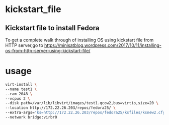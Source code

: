 # kickstart_file
## Kickstart file to install Fedora
To get a complete walk through of installing OS using kickstart file from HTTP server,go to https://minisatblog.wordpress.com/2017/10/11/installing-os-from-http-server-using-kickstart-file/
# usage
```sh
virt-install \
--name test1 \
--ram 2048 \
--vcpus 2 \
--disk path=/var/lib/libvirt/images/test1.qcow2,bus=virtio,size=20 \
--location http://172.22.26.203/repos/fedora25/ \
--extra-args='ks=http://172.22.26.203/repos/fedora25/ksfiles/ksnew2.cfg ksdevice=ens3 ip=192.168.124.160 netmask=255.255.255.0 gateway=192.168.124.1 dns=8.8.8.8' \
--network bridge:virbr0
```
